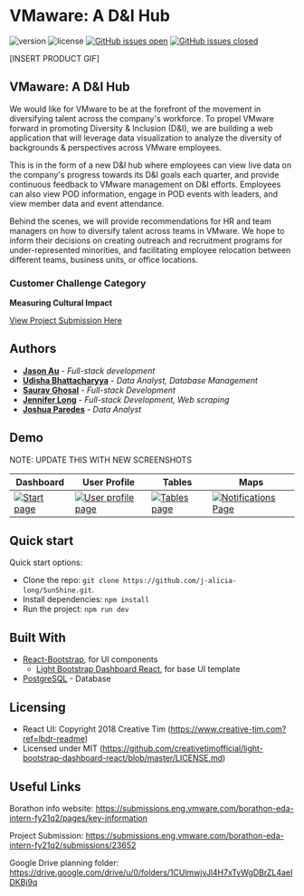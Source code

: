 # VMaware: A D&I Hub

![version](https://img.shields.io/badge/version-1.0.0-blue.svg) ![license](https://img.shields.io/badge/license-MIT-blue.svg) [![GitHub issues open](https://img.shields.io/github/issues/j-alicia-long/SunShine.svg?maxAge=2592000)]() [![GitHub issues closed](https://img.shields.io/github/issues-closed-raw/j-alicia-long/SunShine.svg?maxAge=2592000)]()

[INSERT PRODUCT GIF]
## VMaware: A D&I Hub
We would like for VMware to be at the forefront of the movement in diversifying talent across the company's workforce. To propel VMware forward in promoting Diversity & Inclusion (D&I), we are building a web application that will leverage data visualization to analyze the diversity of backgrounds & perspectives across VMware employees.

This is in the form of a new D&I hub where employees can view live data on the company's progress towards its D&I goals each quarter, and provide continuous feedback to VMware management on D&I efforts. Employees can also view POD information, engage in POD events with leaders, and view member data and event attendance.

Behind the scenes, we will provide recommendations for HR and team managers on how to diversify talent across teams in VMware. We hope to inform their decisions on creating outreach and recruitment programs for under-represented minorities, and facilitating employee relocation between different teams, business units, or office locations.


### Customer Challenge Category
**Measuring Cultural Impact**

[View Project Submission Here](https://submissions.eng.vmware.com/borathon-eda-intern-fy21q2/submissions/23652)


## Authors

* **[Jason Au](https://github.com/jau8)** - *Full-stack development*
* **[Udisha Bhattacharyya](https://github.com/udishab)** - *Data Analyst, Database Management*
* **[Saurav Ghosal](https://github.com/sauravghosal)** - *Full-stack Development*
* **[Jennifer Long](https://github.com/j-alicia-long)** - *Full-stack Development, Web scraping*
* **[Joshua Paredes](https://github.com/jparedes30)** - *Data Analyst*


## Demo
NOTE: UPDATE THIS WITH NEW SCREENSHOTS

| Dashboard | User Profile | Tables | Maps |
| --- | --- | --- | --- |
| [![Start page](https://raw.githubusercontent.com/creativetimofficial/public-assets/master/light-bootstrap-dashboard-react/dashboard-page.png)](https://demos.creative-tim.com/light-bootstrap-dashboard-react/#/admin/dashboard?ref=lbdr-readme) | [![User profile page](https://raw.githubusercontent.com/creativetimofficial/public-assets/master/light-bootstrap-dashboard-react/user-page.png)](https://demos.creative-tim.com/light-bootstrap-dashboard-react/#/admin/user-page?ref=lbdr-readme) | [![Tables page ](https://raw.githubusercontent.com/creativetimofficial/public-assets/master/light-bootstrap-dashboard-react/tables-page.png)](https://demos.creative-tim.com/light-bootstrap-dashboard-react/#/admin/table-list?ref=lbdr-readme) | [![Notifications Page](https://raw.githubusercontent.com/creativetimofficial/public-assets/master/light-bootstrap-dashboard-react/notifications-page.png)](https://demos.creative-tim.com/light-bootstrap-dashboard-react/#/admin/notifications?ref=lbdr-readme) |


## Quick start

Quick start options:

- Clone the repo: `git clone https://github.com/j-alicia-long/SunShine.git`.
- Install dependencies: `npm install`
- Run the project: `npm run dev`


## Built With

* [React-Bootstrap](https://react-bootstrap.github.io/), for UI components
  - [Light Bootstrap Dashboard React](https://demos.creative-tim.com/light-bootstrap-dashboard-react/#/?ref=lbdr-readme), for base UI template
* [PostgreSQL](https://www.postgresql.org/) - Database


## Licensing

- React UI: Copyright 2018 Creative Tim (https://www.creative-tim.com?ref=lbdr-readme)
- Licensed under MIT (https://github.com/creativetimofficial/light-bootstrap-dashboard-react/blob/master/LICENSE.md)


## Useful Links

Borathon info website: https://submissions.eng.vmware.com/borathon-eda-intern-fy21q2/pages/key-information

Project Submission: https://submissions.eng.vmware.com/borathon-eda-intern-fy21q2/submissions/23652

Google Drive planning folder: https://drive.google.com/drive/u/0/folders/1CUlmwjvJl4H7xTvWgDBrZL4aeIDKBj9q
